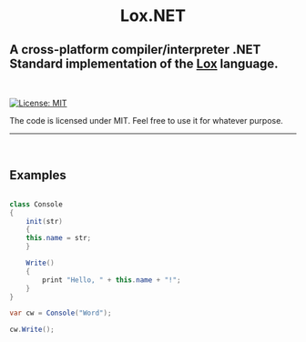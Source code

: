 # 


<h1 align="center">
   Lox.NET
  <br>
  
 ## A cross-platform compiler/interpreter .NET Standard implementation of the [Lox](https://github.com/munificent/craftinginterpreters) language.  
</h1>


<br>

[![License: MIT](https://img.shields.io/badge/License-MIT-yellow.svg)](https://github.com/Zeckoxe/Z-Sharp/blob/master/LICENSE)

The code is licensed under MIT. Feel free to use it for whatever purpose.

<hr>
<br>




## Examples

```csharp

class Console 
{
    init(str) 
    {
	this.name = str;
    }

    Write() 
    {
        print "Hello, " + this.name + "!";
    }
}

var cw = Console("Word");

cw.Write();
```

